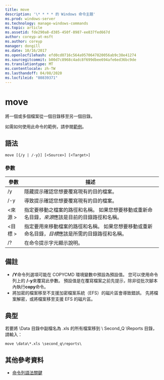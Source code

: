 ```yaml
---
title: move
description: '\* * * * 的 Windows 命令主題'
ms.prod: windows-server
ms.technology: manage-windows-commands
ms.topic: article
ms.assetid: fde290a8-d385-450f-8987-ee837fed667d
author: coreyp-at-msft
ms.author: coreyp
manager: dongill
ms.date: 10/16/2017
ms.openlocfilehash: efd0cd0716c564a9570647820056ab9c38e41274
ms.sourcegitcommit: b00d7c8968c4adc8f699dbee694afe6ed36bc9de
ms.translationtype: MT
ms.contentlocale: zh-TW
ms.lasthandoff: 04/08/2020
ms.locfileid: "80839371"
---
```

# <a name="move"></a>move



將一個或多個檔案從一個目錄移至另一個目錄。

如需如何使用此命令的範例，請參閱[範例](#BKMK_examples)。

## <a name="syntax"></a>語法

```
move [{/y | /-y}] [<Source>] [<Target>]
```

### <a name="parameters"></a>參數

|參數|描述|
|---------|-----------|
|/y|隱藏提示確認您想要覆寫現有的目的檔案。|
|/-y|導致提示確認您想要覆寫現有的目的檔案。|
|\<來源 >|指定要移動之檔案的路徑和名稱。 如果您想要移動或重新命名目錄，*來源*應該是目前的目錄路徑和名稱。|
|\<目標 >|指定要用來移動檔案的路徑和名稱。 如果您想要移動或重新命名目錄，*目標*應該是所需的目錄路徑和名稱。|
|/?|在命令提示字元顯示說明。|

## <a name="remarks"></a>備註

-   **/Y**命令列選項可能在 COPYCMD 環境變數中預設為預設值。 您可以使用命令列上的 **/-y**來覆寫此參數。 預設值是在覆寫檔案之前先提示，除非從批次腳本內執行**copy**命令。
-   將加密的檔案移至不支援加密檔案系統（EFS）的磁片區會導致錯誤。 先將檔案解密，或將檔案移至支援 EFS 的磁片區。

## <a name="examples"></a><a name=BKMK_examples></a>典型

若要將 \Data 目錄中副檔名為 .xls 的所有檔案移到 \ Second_Q \Reports 目錄，請輸入：
```
move \data\*.xls \second_q\reports\ 
```

## <a name="additional-references"></a>其他參考資料

- [命令列語法關鍵](command-line-syntax-key.md)